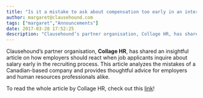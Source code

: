 ```yaml
---
title: "Is it a mistake to ask about compensation too early in an interview process?"
author: margaret@clausehound.com
tags: ["margaret","Announcements"]
date: 2017-03-28 17:52:25
description: "Clausehound’s partner organisation, Collage HR, has shared an insightful article on how employers should react when job applicants inquire about salary early in the recruiting process."
---
```




Clausehound’s partner organisation, **Collage HR**, has shared an insightful article on how employers should react when job applicants inquire about salary early in the recruiting process. This article analyzes the mistakes of a Canadian-based company and provides thoughtful advice for employers and human resources professionals alike. 
 
To read the whole article by Collage HR, check out this [link](https://www.collage.co/magazine/skipthedishes-skip-secrecy/)!
